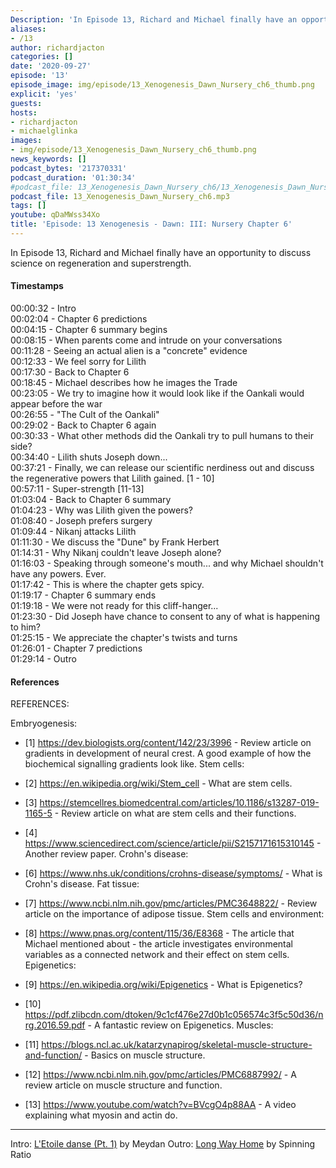 ```yaml
---
Description: 'In Episode 13, Richard and Michael finally have an opportunity to discuss science on regeneration and superstrength.'
aliases:
- /13
author: richardjacton
categories: []
date: '2020-09-27'
episode: '13'
episode_image: img/episode/13_Xenogenesis_Dawn_Nursery_ch6_thumb.png
explicit: 'yes'
guests:
hosts:
- richardjacton
- michaelglinka
images:
- img/episode/13_Xenogenesis_Dawn_Nursery_ch6_thumb.png
news_keywords: []
podcast_bytes: '217370331'
podcast_duration: '01:30:34'
#podcast_file: 13_Xenogenesis_Dawn_Nursery_ch6/13_Xenogenesis_Dawn_Nursery_ch6.mp3
podcast_file: 13_Xenogenesis_Dawn_Nursery_ch6.mp3
tags: []
youtube: qDaMWss34Xo
title: 'Episode: 13 Xenogenesis - Dawn: III: Nursery Chapter 6'
---
```


In Episode 13, Richard and Michael finally have an opportunity to discuss science on regeneration and superstrength.

#### Timestamps

00:00:32 - Intro\
00:02:04 - Chapter 6 predictions\
00:04:15 - Chapter 6 summary begins\
00:08:15 - When parents come and intrude on your conversations\
00:11:28 - Seeing an actual alien is a "concrete" evidence\
00:12:33 - We feel sorry for Lilith\
00:17:30 - Back to Chapter 6\
00:18:45 - Michael describes how he images the Trade\
00:23:05 - We try to imagine how it would look like if the Oankali would appear before the war\
00:26:55 - "The Cult of the Oankali"\
00:29:02 - Back to Chapter 6 again\
00:30:33 - What other methods did the Oankali try to pull humans to their side?\
00:34:40 - Lilith shuts Joseph down...\
00:37:21 - Finally, we can release our scientific nerdiness out and discuss the regenerative powers that Lilith gained. [1 - 10]\
00:57:11 - Super-strength [11-13]\
01:03:04 - Back to Chapter 6 summary\
01:04:23 - Why was Lilith given the powers?\
01:08:40 - Joseph prefers surgery\
01:09:44 - Nikanj attacks Lilith\
01:11:30 - We discuss the "Dune" by Frank Herbert\
01:14:31 - Why Nikanj couldn't leave Joseph alone?\
01:16:03 - Speaking through someone's mouth... and why Michael shouldn't have any powers. Ever.\
01:17:42 - This is where the chapter gets spicy.\
01:19:17 - Chapter 6 summary ends\
01:19:18 - We were not ready for this cliff-hanger...\
01:23:30 - Did Joseph have chance to consent to any of what is happening to him?\
01:25:15 - We appreciate the chapter's twists and turns\
01:26:01 - Chapter 7 predictions\
01:29:14 - Outro

#### References

REFERENCES:

Embryogenesis:

- [1] https://dev.biologists.org/content/142/23/3996 - Review article on gradients in development of neural crest. A good example of how the biochemical signalling gradients look like.
Stem cells:

- [2] https://en.wikipedia.org/wiki/Stem_cell - What are stem cells.

- [3] https://stemcellres.biomedcentral.com/articles/10.1186/s13287-019-1165-5 - Review article on what are stem cells and their functions.

- [4] https://www.sciencedirect.com/science/article/pii/S2157171615310145 - Another review paper.
Crohn's disease:

- [6] https://www.nhs.uk/conditions/crohns-disease/symptoms/ - What is Crohn's disease.
Fat tissue:

- [7] https://www.ncbi.nlm.nih.gov/pmc/articles/PMC3648822/ - Review article on the importance of adipose tissue.
Stem cells and environment:

- [8] https://www.pnas.org/content/115/36/E8368 - The article that Michael mentioned about - the article investigates environmental variables as a connected network and their effect on stem cells.
Epigenetics:

- [9] https://en.wikipedia.org/wiki/Epigenetics - What is Epigenetics?

- [10] https://pdf.zlibcdn.com/dtoken/9c1cf476e27d0b1c056574c3f5c50d36/nrg.2016.59.pdf - A fantastic review on Epigenetics.
Muscles:

- [11] https://blogs.ncl.ac.uk/katarzynapirog/skeletal-muscle-structure-and-function/ - Basics on muscle structure.

- [12] https://www.ncbi.nlm.nih.gov/pmc/articles/PMC6887992/ - A review article on muscle structure and function.

- [13] https://www.youtube.com/watch?v=BVcgO4p88AA - A video explaining what myosin and actin do.

---
Intro: [L'Etoile danse (Pt. 1)](https://freemusicarchive.org/music/Meydan/Havor/6-_LEtoile_danse_Pt_1_1738) by Meydan
Outro: [Long Way Home](https://freemusicarchive.org/music/Spinning_Ratio/Long_Way_Home/Long_Way_Home) by Spinning Ratio
